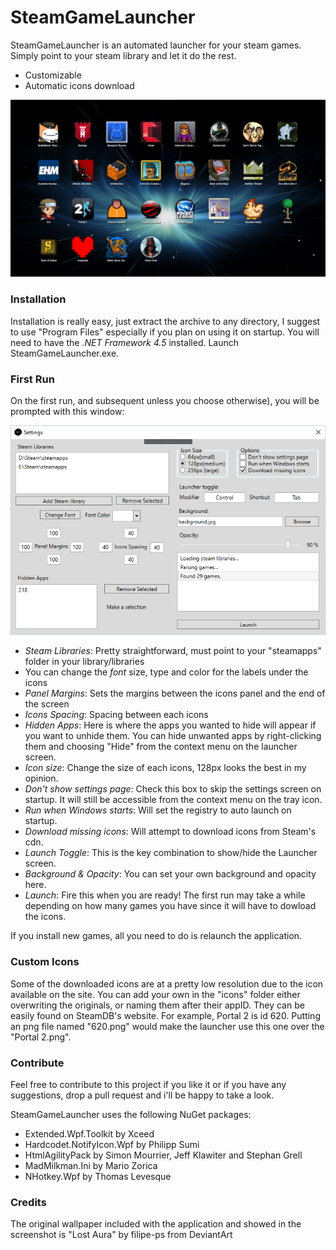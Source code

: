 # SteamGameLauncher

SteamGameLauncher is an automated launcher for your steam games. Simply point to your steam library and let it do the rest.

  - Customizable
  - Automatic icons download

![Not found](/Screenshots/main.png?raw=true "Launcher")

### Installation
Installation is really easy, just extract the archive to any directory, I suggest to use "Program Files" especially if you plan on using it on startup. You will need to have the *.NET Framework 4.5* installed. Launch SteamGameLauncher.exe.

### First Run
On the first run, and subsequent unless you choose otherwise), you will be prompted with this window:

![Not found](/Screenshots/settings.png?raw=true "Settings")

 - *Steam Libraries*: Pretty straightforward, must point to your "steamapps" folder in your library/libraries
 - You can change the *font* size, type and color for the labels under the icons
 - *Panel Margins*: Sets the margins between the icons panel and the end of the screen
 - *Icons Spacing*: Spacing between each icons
 - *Hidden Apps*: Here is where the apps you wanted to hide will appear if you want to unhide them. You can hide unwanted apps by right-clicking them and choosing "Hide" from the context menu on the launcher screen.
 - *Icon size*: Change the size of each icons, 128px looks the best in my opinion.
 - *Don't show settings page*: Check this box to skip the settings screen on startup. It will still be accessible from the context menu on the tray icon.
 - *Run when Windows starts*: Will set the registry to auto launch on startup.
 - *Download missing icons*: Will attempt to download icons from Steam's cdn.
 - *Launch Toggle*: This is the key combination to show/hide the Launcher screen.
 - *Background & Opacity*: You can set your own background and opacity here.
 - *Launch*: Fire this when you are ready! The first run may take a while depending on how many games you have since it will have to dowload the icons.

If you install new games, all you need to do is relaunch the application.

### Custom Icons
Some of the downloaded icons are at a pretty low resolution due to the icon available on the site. You can add your own in the "icons" folder either overwriting the originals, or naming them after their appID. They can be easily found on SteamDB's website. For example, Portal 2 is id 620. Putting an png file named "620.png" would make the launcher use this one over the "Portal 2.png".

### Contribute

Feel free to contribute to this project if you like it or if you have any suggestions, drop a pull request and i'll be happy to take a look.

SteamGameLauncher uses the following NuGet packages:
 - Extended.Wpf.Toolkit by Xceed
 - Hardcodet.NotifyIcon.Wpf by Philipp Sumi
 - HtmlAgilityPack by Simon Mourrier, Jeff Klawiter and Stephan Grell
 - MadMilkman.Ini by Mario Zorica
 - NHotkey.Wpf by Thomas Levesque

### Credits
The original wallpaper included with the application and showed in the screenshot is "Lost Aura" by filipe-ps from DeviantArt

